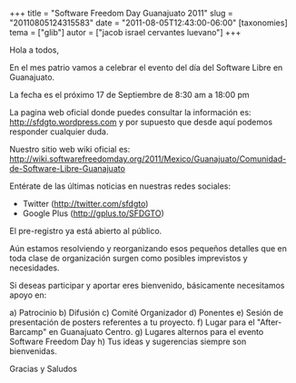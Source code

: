 +++
title = "Software Freedom Day Guanajuato 2011"
slug = "20110805124315583"
date = "2011-08-05T12:43:00-06:00"
[taxonomies]
tema = ["glib"]
autor = ["jacob israel cervantes luevano"]
+++

Hola a todos,

En el mes patrio vamos a celebrar el evento del día del Software Libre
en Guanajuato.

La fecha es el próximo 17 de Septiembre de 8:30 am a 18:00 pm

La pagina web oficial donde puedes consultar la información es:
<a href="http://sfdgto.wordpress.com">http://sfdgto.wordpress.com</a> y
por supuesto que desde aquí podemos responder cualquier duda.

Nuestro sitio web wiki oficial es:
<a href="http://wiki.softwarefreedomday.org/2011/Mexico/Guanajuato/Comunidad-de-Software-Libre-Guanajuato">http://wiki.softwarefreedomday.org/2011/Mexico/Guanajuato/Comunidad-de-Software-Libre-Guanajuato</a>

Entérate de las últimas noticias en nuestras redes sociales:

-   Twitter
    (<a href="http://twitter.com/sfdgto">http://twitter.com/sfdgto</a>)
-   Google Plus
    (<a href="http://gplus.to/SFDGTO">http://gplus.to/SFDGTO</a>)

El pre-registro ya está abierto al público.

Aún estamos resolviendo y reorganizando esos pequeños detalles que en
toda clase de organización surgen como posibles imprevistos y
necesidades.

Si deseas participar y aportar eres bienvenido, básicamente necesitamos
apoyo en:

a)  Patrocinio
b)  Difusión
c)  Comité Organizador
d)  Ponentes
e)  Sesión de presentación de posters referentes a tu proyecto.
f)  Lugar para el "After-Barcamp" en Guanajuato Centro.
g)  Lugares alternos para el evento Software Freedom Day
h)  Tus ideas y sugerencias siempre son bienvenidas.

Gracias y Saludos

